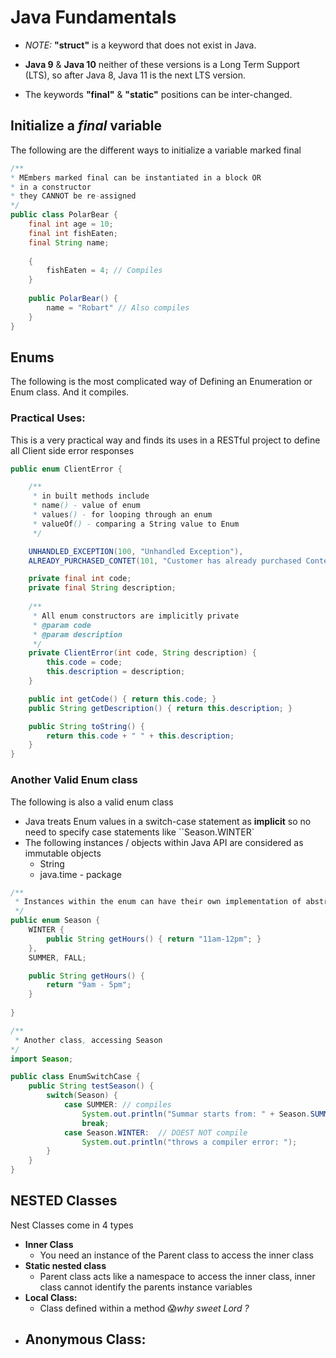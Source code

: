 # Java Fundamentals

- _NOTE:_ **"struct"** is a keyword that does not exist in Java.

- **Java 9** & **Java 10** neither of these versions is a Long Term Support (LTS), so after Java 8, Java 11 is the next LTS version.
- The keywords **"final"** & **"static"** positions can be inter-changed.



## Initialize a _final_ variable

The following are the different ways to initialize a variable marked final

```java
/**
* MEmbers marked final can be instantiated in a block OR
* in a constructor
* they CANNOT be re-assigned
*/
public class PolarBear {
    final int age = 10;
    final int fishEaten;
    final String name;
    
    {
        fishEaten = 4; // Compiles
    }
    
    public PolarBear() {
        name = "Robart" // Also compiles
    }
}
```

## Enums

The following is the most complicated way of Defining an Enumeration or Enum class. And it compiles.

### Practical Uses:

This is a very practical way and finds its uses in a RESTful project to define all Client side error responses

```java
public enum ClientError {

    /**
     * in built methods include
     * name() - value of enum
     * values() - for looping through an enum
     * valueOf() - comparing a String value to Enum
     */

    UNHANDLED_EXCEPTION(100, "Unhandled Exception"),
    ALREADY_PURCHASED_CONTET(101, "Customer has already purchased Content Insurance");

    private final int code;
    private final String description;
    
    /**
     * All enum constructors are implicitly private
     * @param code
     * @param description
     */
    private ClientError(int code, String description) {
        this.code = code;
        this.description = description;
    }

    public int getCode() { return this.code; }
    public String getDescription() { return this.description; }

    public String toString() {
        return this.code + " " + this.description;
    }
}
```

### Another Valid Enum class

The following is also a valid enum class

- Java treats Enum values in a switch-case statement as **implicit** so no need to specify case statements like ``Season.WINTER`
- The following instances / objects within Java API are considered as immutable objects
  - String
  - java.time - package

```java
/**
 * Instances within the enum can have their own implementation of abstract methods
 */
public enum Season {
    WINTER {
        public String getHours() { return "11am-12pm"; }
    },
    SUMMER, FALL;

    public String getHours() {
        return "9am - 5pm";
    }
    
}

/**
 * Another class, accessing Season
*/
import Season;

public class EnumSwitchCase {
    public String testSeason() {
        switch(Season) {
            case SUMMER: // compiles
                System.out.println("Summar starts from: " + Season.SUMMER.getHours());
                break;
            case Season.WINTER:  // DOEST NOT compile
                System.out.println("throws a compiler error: ");
        }
    }
}

```

## NESTED Classes

Nest Classes come in 4 types

- **Inner Class**
  - You need an instance of the Parent class to access the inner class
- **Static nested class**
  - Parent class acts like a namespace to access the inner class, inner class cannot identify the parents instance variables
- **Local Class:**
  - Class defined within a method :scream:_why sweet Lord ?_
- **Anonymous Class:**
  - 

